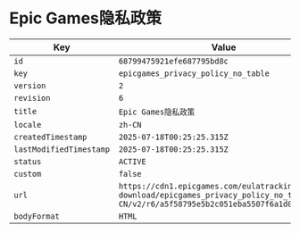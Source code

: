 # Epic Games隐私政策

| Key | Value |
| --- | ----- |
| `id` | `68799475921efe687795bd8c` |
| `key` | `epicgames_privacy_policy_no_table` |
| `version` | `2` |
| `revision` | `6` |
| `title` | `Epic Games隐私政策` |
| `locale` | `zh-CN` |
| `createdTimestamp` | `2025-07-18T00:25:25.315Z` |
| `lastModifiedTimestamp` | `2025-07-18T00:25:25.315Z` |
| `status` | `ACTIVE` |
| `custom` | `false` |
| `url` | `https://cdn1.epicgames.com/eulatracking-download/epicgames_privacy_policy_no_table/zh-CN/v2/r6/a5f58795e5b2c051eba5507f6a1d0286.pdf` |
| `bodyFormat` | `HTML` |
